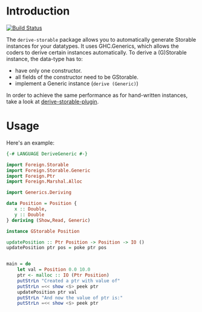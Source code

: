# Introduction

[![Build Status](https://travis-ci.org/mkloczko/derive-storable.svg?branch=cpp-fix)](https://travis-ci.org/mkloczko/derive-storable)

The `derive-storable` package allows you to automatically generate Storable instances for your datatypes. It uses GHC.Generics, which allows the coders to derive certain instances automatically. To derive a (G)Storable instance, the data-type has to:

* have only one constructor.
* all fields of the constructor need to be GStorable.
* implement a Generic instance (`derive (Generic)`)

In order to achieve the same performance as for hand-written instances, take a look at [derive-storable-plugin](https://hackage.haskell.org/package/derive-storable-plugin).

# Usage

Here's an example:


```haskell
{-# LANGUAGE DeriveGeneric #-}

import Foreign.Storable
import Foreign.Storable.Generic
import Foreign.Ptr
import Foreign.Marshal.Alloc

import Generics.Deriving

data Position = Position {
   x :: Double, 
   y :: Double
} deriving (Show,Read, Generic)

instance GStorable Position

updatePosition :: Ptr Position -> Position -> IO ()
updatePosition ptr pos = poke ptr pos


main = do
    let val = Position 0.0 10.0
    ptr <- malloc :: IO (Ptr Position)      
    putStrLn "Created a ptr with value of"
    putStrLn =<< show <$> peek ptr
    updatePosition ptr val
    putStrLn "And now the value of ptr is:"   
    putStrLn =<< show <$> peek ptr

```


